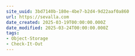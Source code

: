 ```yaml
---
site_uuid: 3bd7140b-180e-4be7-b2d4-9d22aaf0a860
url: https://sevalla.com
date_created: 2025-03-19T00:00:00.000Z
date_modified: 2025-03-24T00:00:00.000Z
tags:
- Object-Storage
- Check-It-Out
---
```







